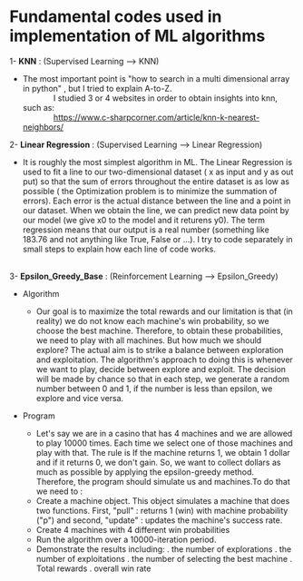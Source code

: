# Fundamental codes used in implementation of ML algorithms

1- **KNN** : (Supervised Learning --> KNN)
  - The most important point is "how to search in a multi dimensional array in python" , but I tried to explain A-to-Z. <br />
&emsp; &emsp; &emsp; I studied 3 or 4 websites in order to obtain insights into knn, such as:<br />
&emsp; &emsp; &emsp; https://www.c-sharpcorner.com/article/knn-k-nearest-neighbors/

2- **Linear Regression** : (Supervised Learning --> Linear Regression) <br/>
  - It is roughly the most simplest algorithm in ML. The Linear Regression is used to fit a line to our two-dimensional dataset ( x as input and y as out put) so that the sum of errors throughout the entire dataset is as low as possible ( the Optimization problem is to minimize the summation of errors). Each error is the actual distance between the line and a point in our dataset. When we obtain the line, we can predict new data point by our model (we give x0 to the model and it returens y0). The term regression means that our output is a real number (something like 183.76 and not anything like True, False or ...). I try to code separately in small steps to explain how each line of code works.
<br /><br />

3- **Epsilon_Greedy_Base** : (Reinforcement Learning --> Epsilon_Greedy)<br />
  - Algorithm
    - Our goal is to maximize the total rewards and our limitation is that (in reality) we do not know each machine's win probability, so we choose the best machine. Therefore, to obtain these probabilities, we need to play with all machines. But how much we should explore? The actual aim is to strike a balance between exploration and exploitation. The algorithm's approach to doing this is whenever we want to play, decide between explore and exploit. The decision will be made by chance so that in each step, we generate a random number between 0 and 1, if the number is less than epsilon, we explore and vice versa.

  - Program<br/>
      - Let's say we are in a casino that has 4 machines and we are allowed to play 10000 times. Each time we select one of those machines and play with that. The rule is If the machine returns 1, we obtain 1 dollar and if it returns 0, we don't gain. So, we want to collect dollars as much as possible by applying the epsilon-greedy method. Therefore, the program should simulate us and machines.To do that we need to :
      - Create a machine object. This object simulates a machine that does two functions. First, "pull" : returns 1 (win) with machine probability ("p") and second, "update" : updates the machine's success rate.
      - Create 4 machines with 4 different win probabilities
      - Run the algorithm over a 10000-iteration period.
      - Demonstrate the results including: . the number of explorations . the number of exploitations . the number of selecting the best machine . Total rewards . overall win rate
